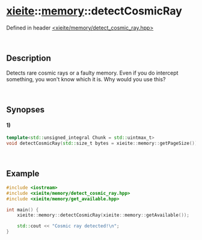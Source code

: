 # [xieite](../../xieite.md)\:\:[memory](../../memory.md)\:\:detectCosmicRay
Defined in header [<xieite/memory/detect_cosmic_ray.hpp>](../../../include/xieite/memory/detect_cosmic_ray.hpp)

&nbsp;

## Description
Detects rare cosmic rays or a faulty memory. Even if you do intercept something, you won't know which it is. Why would you use this?

&nbsp;

## Synopses
#### 1)
```cpp
template<std::unsigned_integral Chunk = std::uintmax_t>
void detectCosmicRay(std::size_t bytes = xieite::memory::getPageSize()) noexcept;
```

&nbsp;

## Example
```cpp
#include <iostream>
#include <xieite/memory/detect_cosmic_ray.hpp>
#include <xieite/memory/get_available.hpp>

int main() {
    xieite::memory::detectCosmicRay(xieite::memory::getAvailable());

    std::cout << "Cosmic ray detected!\n";
}
```
